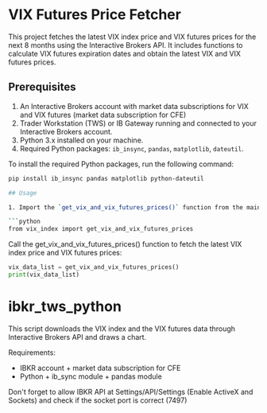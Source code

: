 # VIX Futures Price Fetcher

This project fetches the latest VIX index price and VIX futures prices for the next 8 months using the Interactive Brokers API. It includes functions to calculate VIX futures expiration dates and obtain the latest VIX and VIX futures prices.

## Prerequisites

1. An Interactive Brokers account with market data subscriptions for VIX and VIX futures (market data subscription for CFE) 
2. Trader Workstation (TWS) or IB Gateway running and connected to your Interactive Brokers account.
3. Python 3.x installed on your machine.
4. Required Python packages: `ib_insync`, `pandas`, `matplotlib`, `dateutil`.

To install the required Python packages, run the following command:

```bash
pip install ib_insync pandas matplotlib python-dateutil

## Usage

1. Import the `get_vix_and_vix_futures_prices()` function from the main script:

```python
from vix_index import get_vix_and_vix_futures_prices
```

Call the get_vix_and_vix_futures_prices() function to fetch the latest VIX index price and VIX futures prices:
```python
vix_data_list = get_vix_and_vix_futures_prices()
print(vix_data_list)
```



# ibkr_tws_python

This script downloads the VIX index and the VIX futures data through Interactive Brokers API and draws a chart.

Requirements:
- IBKR account + market data subscription for CFE 
- Python + ib_sync module + pandas module

Don't forget to allow IBKR API at Settings/API/Settings (Enable ActiveX and Sockets) and check if the socket port is correct (7497)